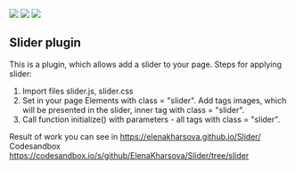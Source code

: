 <img src="https://img.shields.io/badge/HTML-blue"> <img src="https://img.shields.io/badge/CSS-blue">
<img src="https://img.shields.io/badge/JS-red">

## Slider plugin

This is a plugin, which allows add a slider to your page.
Steps for applying slider:

1. Import files slider.js, slider.css
2. Set in your page Elements with class = "slider". Add tags images, which will be presented in the slider, inner tag with class = "slider".
3. Call function initialize() with parameters - all tags with class = "slider".

Result of work you can see in https://elenakharsova.github.io/Slider/
Codesandbox https://codesandbox.io/s/github/ElenaKharsova/Slider/tree/slider
